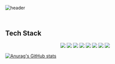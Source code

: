 ![header](https://capsule-render.vercel.app/api?type=wave&color=auto&height=300&section=header&text=Yongmin's%20Github&fontSize=90)

<br>

## Tech Stack
<div align=center> 
  <img src="https://img.shields.io/badge/typescript-3178C6?style=for-the-badge&logo=TypeScript&logoColor=white">
  <img src="https://img.shields.io/badge/NestJS-E0234E?style=for-the-badge&logo=NestJS&logoColor=white">
  <img src="https://img.shields.io/badge/TypeORM-F96F29?style=for-the-badge&logoColor=white">
  <img src="https://img.shields.io/badge/MySQL-4479A1?style=for-the-badge&logo=MySQL&logoColor=white">
  <img src="https://img.shields.io/badge/Docker-2496ED?style=for-the-badge&logo=Docker&logoColor=white">
  <img src="https://img.shields.io/badge/aws-232F3E?style=for-the-badge&logo=Amazon AWS&logoColor=white">
  <img src="https://img.shields.io/badge/nginx-009639?style=for-the-badge&logo=NGINX&logoColor=white">
  <img src="https://img.shields.io/badge/swagger-85EA2D?style=for-the-badge&logo=swagger&logoColor=white">
</div>


[![Anurag's GitHub stats](https://github-readme-stats.vercel.app/api?username=ymink716)](https://github.com/anuraghazra/github-readme-stats)
